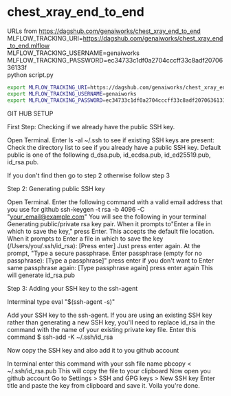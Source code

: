 # chest_xray_end_to_end

URLs from https://dagshub.com/genaiworks/chest_xray_end_to_end
MLFLOW_TRACKING_URI=https://dagshub.com/genaiworks/chest_xray_end_to_end.mlflow \
MLFLOW_TRACKING_USERNAME=genaiworks \
MLFLOW_TRACKING_PASSWORD=ec34733c1df0a2704cccff33c8adf2070636133f \
python script.py

```bash
export MLFLOW_TRACKING_URI=https://dagshub.com/genaiworks/chest_xray_end_to_end.mlflow 
export MLFLOW_TRACKING_USERNAME=genaiworks 
export MLFLOW_TRACKING_PASSWORD=ec34733c1df0a2704cccff33c8adf2070636133f 
```

GIT HUB SETUP

First Step: Checking if we already have the public SSH key.

Open Terminal.
Enter ls -al ~/.ssh to see if existing SSH keys are present:
Check the directory list to see if you already have a public SSH key. Default public is one of the following d_dsa.pub, id_ecdsa.pub, id_ed25519.pub, id_rsa.pub.

If you don't find then go to step 2 otherwise follow step 3

Step 2: Generating public SSH key

Open Terminal.
Enter the following command with a valid email address that you use for github ssh-keygen -t rsa -b 4096 -C "your_email@example.com"
You will see the following in your terminal Generating public/private rsa key pair. When it prompts to"Enter a file in which to save the key," press Enter. This accepts the default file location. When it prompts to Enter a file in which to save the key (/Users/you/.ssh/id_rsa): [Press enter] Just press enter again.
At the prompt, "Type a secure passphrase. Enter passphrase (empty for no passphrase): [Type a passphrase]" press enter if you don't want to Enter same passphrase again: [Type passphrase again] press enter again
This will generate id_rsa.pub

Step 3: Adding your SSH key to the ssh-agent

Interminal type eval "$(ssh-agent -s)"

Add your SSH key to the ssh-agent. If you are using an existing SSH key rather than generating a new SSH key, you'll need to replace id_rsa in the command with the name of your existing private key file. Enter this command $ ssh-add -K ~/.ssh/id_rsa

Now copy the SSH key and also add it to you github account

In terminal enter this command with your ssh file name pbcopy < ~/.ssh/id_rsa.pub This will copy the file to your clipboard Now open you github account Go to Settings > SSH and GPG keys > New SSH key Enter title and paste the key from clipboard and save it. Voila you're done.